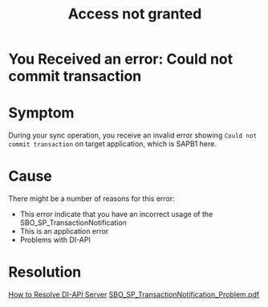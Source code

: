 ﻿---
title: "Access not granted"
toc: true
tag: developers
category: "Connectors"
menus: 
    sapb1troubleshooting:
        title: "Access not granted"
        weight: 12
        icon: fa fa-file-word-o
        identifier: sapb1troubleshootingaccessnotgranted
---
# You Received an error: Could not commit transaction

# Symptom

During your sync operation, you receive an invalid error showing `Could not commit transaction`
on target application, which is SAPB1 here. 

# Cause

There might be a number of reasons for this error: 

- This error indicate that you have an incorrect usage of the SBO_SP_TransactionNotification
- This is an application error
- Problems with DI-API



# Resolution

[How to Resolve DI-API Server](https://support.boyum-it.com/hc/en-us/articles/115002389708-Problems-with-DI-API)
[SBO_SP_TransactionNotification_Problem.pdf](https://support.boyum-it.com/hc/en-us/articles/202486533-SAP-Issue-1116-Could-not-commit-transaction)